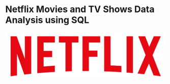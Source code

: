 # Netflix Movies and TV Shows Data Analysis using SQL
![Netflix Logo](https://github.com/NikitaBharti73/Netflix_SQL_Project/blob/main/logo.png)
